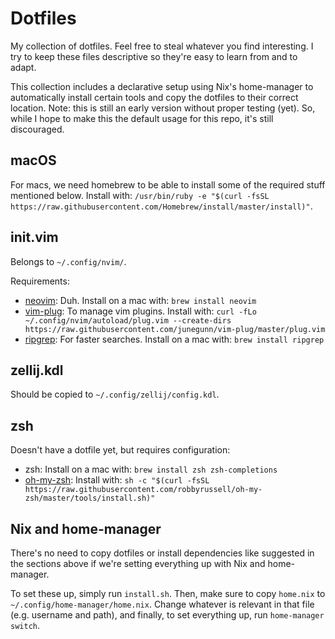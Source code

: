 # Dotfiles

My collection of dotfiles. Feel free to steal whatever you find interesting. I try to keep these files descriptive so they're easy to learn from and to adapt.

This collection includes a declarative setup using Nix's home-manager to automatically install certain tools and copy the dotfiles to their correct location. Note: this is still an early version without proper testing (yet). So, while I hope to make this the default usage for this repo, it's still discouraged.

## macOS

For macs, we need homebrew to be able to install some of the required stuff mentioned below. Install with: `/usr/bin/ruby -e "$(curl -fsSL https://raw.githubusercontent.com/Homebrew/install/master/install)"`.

## init.vim

Belongs to `~/.config/nvim/`.

Requirements:
- [neovim](https://github.com/neovim/neovim): Duh. Install on a mac with: `brew install neovim`
- [vim-plug](https://github.com/junegunn/vim-plug): To manage vim plugins. Install with: `curl -fLo ~/.config/nvim/autoload/plug.vim --create-dirs https://raw.githubusercontent.com/junegunn/vim-plug/master/plug.vim`
- [ripgrep](https://github.com/BurntSushi/ripgrep): For faster searches. Install on a mac with: `brew install ripgrep`

## zellij.kdl

Should be copied to `~/.config/zellij/config.kdl`.

## zsh

Doesn't have a dotfile yet, but requires configuration:
- zsh: Install on a mac with: `brew install zsh zsh-completions`
- [oh-my-zsh](https://github.com/robbyrussell/oh-my-zsh): Install with: `sh -c "$(curl -fsSL https://raw.githubusercontent.com/robbyrussell/oh-my-zsh/master/tools/install.sh)"`

## Nix and home-manager

There's no need to copy dotfiles or install dependencies like suggested in the sections above if we're setting everything up with Nix and home-manager.

To set these up, simply run `install.sh`. Then, make sure to copy `home.nix` to `~/.config/home-manager/home.nix`. Change whatever is relevant in that file (e.g. username and path), and finally, to set everything up, run `home-manager switch`.
